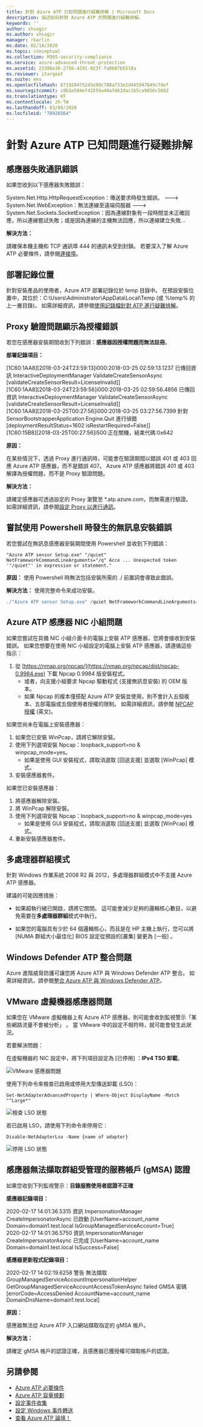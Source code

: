 ```yaml
---
title: 針對 Azure ATP 已知問題進行疑難排解 | Microsoft Docs
description: 描述如何針對 Azure ATP 的問題進行疑難排解。
keywords: ''
author: shsagir
ms.author: shsagir
manager: rkarlin
ms.date: 02/18/2020
ms.topic: conceptual
ms.collection: M365-security-compliance
ms.service: azure-advanced-threat-protection
ms.assetid: 23386e36-2756-4291-923f-fa8607b5518a
ms.reviewer: itargoet
ms.suite: ems
ms.openlocfilehash: 671920475245e99c788a733e2d445947649c7def
ms.sourcegitcommit: c8b1e584ef42559a40afd62dac1b5ca9056c5602
ms.translationtype: HT
ms.contentlocale: zh-TW
ms.lasthandoff: 03/08/2020
ms.locfileid: "78926564"
---
```

# <a name="troubleshooting-azure-atp-known-issues"></a>針對 Azure ATP 已知問題進行疑難排解

## <a name="sensor-failure-communication-error"></a>感應器失敗通訊錯誤

如果您收到以下感應器失敗錯誤：

System.Net.Http.HttpRequestException：傳送要求時發生錯誤。 ---> System.Net.WebException：無法連線至遠端伺服器 ---> System.Net.Sockets.SocketException：因為連線對象有一段時間並未正確回應，所以連線嘗試失敗；或是因為連線的主機無法回應，所以連線建立失敗...

**解決方法：**

請確保本機主機和 TCP 通訊埠 444 的通訊未受到封鎖。 若要深入了解 Azure ATP 必要條件，請參閱[連接埠](atp-prerequisites.md#ports)。

## <a name="deployment-log-location"></a>部署記錄位置

針對安裝產品的使用者，Azure ATP 部署記錄位於 temp 目錄中。 在預設安裝位置中，其位於：C:\Users\Administrator\AppData\Local\Temp (或 %temp% 的上一層目錄)。 如需詳細資訊，請參閱[使用記錄檔針對 ATP 進行疑難排解](troubleshooting-atp-using-logs.md)。

## <a name="proxy-authentication-problem-presents-as-a-licensing-error"></a>Proxy 驗證問題顯示為授權錯誤

若您在感應器安裝期間收到下列錯誤：**感應器因授權問題而無法註冊**。

**部署記錄項目：**

[1C60:1AA8][2018-03-24T23:59:13]i000:2018-03-25 02:59:13.1237 已傳回資訊  InteractiveDeploymentManager ValidateCreateSensorAsync [validateCreateSensorResult=LicenseInvalid]]  
[1C60:1AA8][2018-03-24T23:59:56]i000:2018-03-25 02:59:56.4856 已傳回資訊  InteractiveDeploymentManager ValidateCreateSensorAsync [validateCreateSensorResult=LicenseInvalid]]  
[1C60:1AA8][2018-03-25T00:27:56]i000:2018-03-25 03:27:56.7399 針對 SensorBootstrapperApplication Engine.Quit 進行偵錯 [deploymentResultStatus=1602 isRestartRequired=False]]  
[1C60:15B8][2018-03-25T00:27:56]i500:正在關機，結束代碼:0x642

**原因：**

在某些情況下，透過 Proxy 進行通訊時，可能會在驗證期間以錯誤 401 或 403 回應 Azure ATP 感應器，而不是錯誤 407。 Azure ATP 感應器將錯誤 401 或 403 解譯為授權問題，而不是 Proxy 驗證問題。

**解決方法：**

請確定感應器可透過設定的 Proxy 瀏覽至 *.atp.azure.com，而無需進行驗證。 如需詳細資訊，請參閱[設定 Proxy 以進行通訊](configure-proxy.md)。

## <a name="silent-installation-error-when-attempting-to-use-powershell"></a>嘗試使用 Powershell 時發生的無訊息安裝錯誤

若您嘗試在無訊息感應器安裝期間使用 Powershell 並收到下列錯誤：

    "Azure ATP sensor Setup.exe" "/quiet" NetFrameworkCommandLineArguments="/q" Acce ... Unexpected token '"/quiet"' in expression or statement."

**原因：** 使用 Powershell 時無法包括安裝所需的 ./ 前置詞會導致此錯誤。

**解決方法：** 使用完整命令來成功安裝。

```powershell
./"Azure ATP sensor Setup.exe" /quiet NetFrameworkCommandLineArguments="/q" AccessKey="<Access Key>"
```

## Azure ATP 感應器 NIC 小組問題 <a name="nic-teaming"></a>

如果您嘗試在具備 NIC 小組介面卡的電腦上安裝 ATP 感應器，您將會接收到安裝錯誤。 如果您想要在使用 NIC 小組設定的電腦上安裝 ATP 感應器，請遵循這些指示：

1. 從 [https://nmap.org/npcap/](https://nmap.org/npcap/dist/npcap-0.9984.exe) 下載  Npcap 0.9984 版安裝程式。
    - 或者，向支援小組要求 Npcap 驅動程式 (支援無訊息安裝) 的 OEM 版本。
    - 如果 Npcap 的複本僅搭配 Azure ATP 安裝並使用，則不會計入五個複本、五部電腦或五個使用者授權的限制。 如需詳細資訊，請參閱 [NPCAP 授權](https://github.com/nmap/npcap/blob/master/LICENSE) \(英文\)。

如果您尚未在電腦上安裝感應器：

1. 如果您已安裝 WinPcap，請將它解除安裝。
1. 使用下列選項安裝 Npcap：loopback_support=no & winpcap_mode=yes。
    - 如果是使用 GUI 安裝程式，請取消選取 [回送支援]  並選取 [WinPcap]  模式。
1. 安裝感應器套件。

如果您已安裝感應器：

1. 將感應器解除安裝。
1. 將 WinPcap 解除安裝。
1. 使用下列選項安裝 Npcap：loopback_support=no & winpcap_mode=yes
    - 如果是使用 GUI 安裝程式，請取消選取 [回送支援]  並選取 [WinPcap]  模式。
1. 重新安裝感應器套件。

## <a name="multi-processor-group-mode"></a>多處理器群組模式

針對 Windows 作業系統 2008 R2 與 2012，多處理器群組模式中不支援 Azure ATP 感應器。

建議的可能因應措施：

- 如果超執行緒已開啟，請將它關閉。 這可能會減少足夠的邏輯核心數目，以避免需要在**多處理器群組**模式中執行。

- 如果您的電腦具有少於 64 個邏輯核心，而且是在 HP 主機上執行，您可以將 [NUMA 群組大小最佳化]  BIOS 設定從預設的[叢集]  變更為 [一般]  。

## <a name="windows-defender-atp-integration-issue"></a>Windows Defender ATP 整合問題

Azure 進階威脅防護可讓您將 Azure ATP 與 Windows Defender ATP 整合。 如需詳細資訊，請參閱[整合 Azure ATP 與 Windows Defender ATP](integrate-wd-atp.md)。

## <a name="vmware-virtual-machine-sensor-issue"></a>VMware 虛擬機器感應器問題

如果您在 VMware 虛擬機器上有 Azure ATP 感應器，則可能會收到監視警示「某些網路流量不會被分析」  。 當 VMware 中的設定不相符時，就可能會發生此狀況。

若要解決問題：

在虛擬機器的 NIC 設定中，將下列項目設定為 [已停用]  ：**IPv4 TSO 卸載**。

 ![VMware 感應器問題](./media/vm-sensor-issue.png)

使用下列命令來檢查已啟用或停用大型傳送卸載 (LSO)：

`Get-NetAdapterAdvancedProperty | Where-Object DisplayName -Match "^Large*"`

![檢查 LSO 狀態](./media/missing-network-traffic-health-alert.png)

若已啟用 LSO，請使用下列命令來停用它：

`Disable-NetAdapterLso -Name {name of adapter}`

![停用 LSO 狀態](./media/disable-lso-vmware.png)

## <a name="sensor-failed-to-retrieve-group-managed-service-account-gmsa-credentials"></a>感應器無法擷取群組受管理的服務帳戶 (gMSA) 認證

如果您收到下列監視警示：**目錄服務使用者認證不正確**

**感應器記錄項目：**

2020-02-17 14:01:36.5315 資訊 ImpersonationManager CreateImpersonatorAsync 已啟動 [UserName=account_name Domain=domain1.test.local IsGroupManagedServiceAccount=True]  
2020-02-17 14:01:36.5750 資訊 ImpersonationManager CreateImpersonatorAsync 已完成 [UserName=account_name Domain=domain1.test.local IsSuccess=False]

**感應器更新程式記錄項目：**

2020-02-17 14:02:19.6258 警告 無法擷取 GroupManagedServiceAccountImpersonationHelper GetGroupManagedServiceAccountAccessTokenAsync failed GMSA 密碼 [errorCode=AccessDenied AccountName=account_name DomainDnsName=domain1.test.local]

**原因：**

感應器無法從 Azure ATP 入口網站擷取指定的 gMSA 帳戶。

**解決方法：**

請確定 gMSA 帳戶的認證正確，且感應器已獲授權可擷取帳戶的認證。

## <a name="see-also"></a>另請參閱

- [Azure ATP 必要條件](atp-prerequisites.md)
- [Azure ATP 容量規劃](atp-capacity-planning.md)
- [設定事件收集](configure-event-collection.md)
- [設定 Windows 事件轉送](configure-event-forwarding.md)
- [查看 Azure ATP 論壇！](https://aka.ms/azureatpcommunity)
